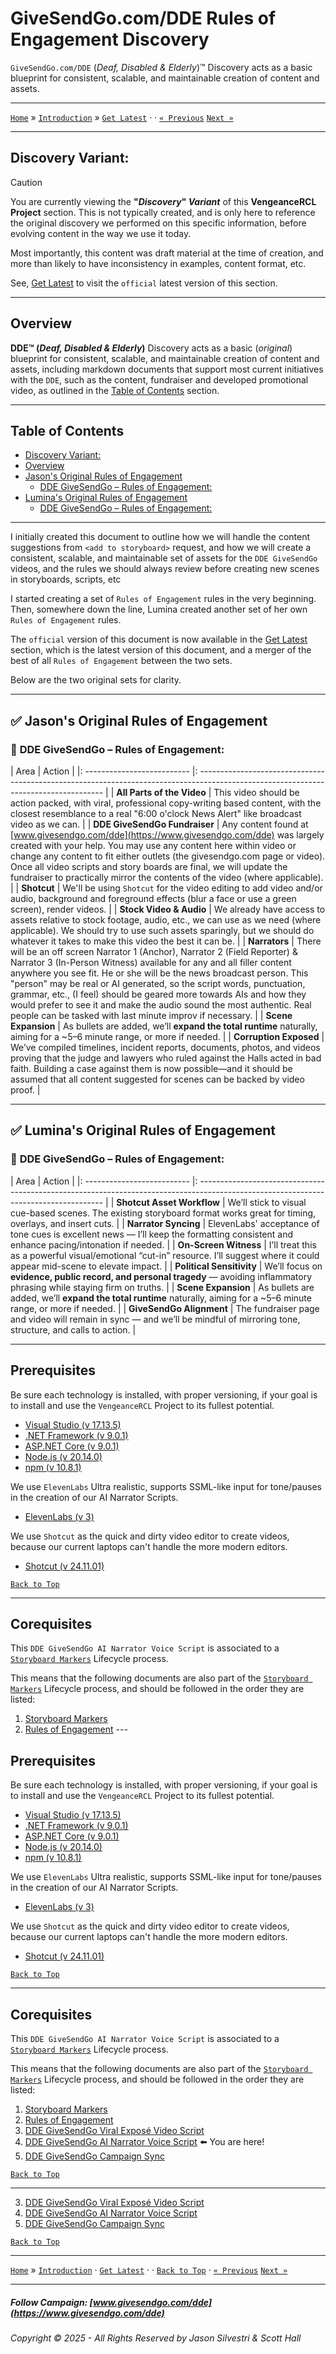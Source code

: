 ﻿# GiveSendGo.com/DDE Rules of Engagement Discovery

`GiveSendGo.com/DDE` (_Deaf, Disabled & Elderly_)™ Discovery acts as a basic blueprint for consistent, scalable, and maintainable creation of content and assets.

---

[`Home`](../../README.md) » [`Introduction`](../ReadMe.md) » [`Get Latest`](../Official/README.md) · · [`« Previous`](./StoryboardMarkers.md) [`Next »`](./ViralExposeVideoScript.md)

---

## **Discovery Variant:**

> [!CAUTION]
> You are currently viewing the **"_Discovery_" _Variant_** of this **VengeanceRCL Project** section. This is not typically created, and is only here to reference the original discovery we performed on this specific information, before evolving content in the way we use it today.
> 
> Most importantly, this content was draft material at the time of creation, and more than likely to have inconsistency in examples, content format, etc.
>
> See, [Get Latest](../Official/RulesofEngagement.md) to visit the `official` latest version of this section.

---

## **Overview**


**DDE™ (_Deaf, Disabled & Elderly_)** Discovery acts as a basic (_original_) blueprint for consistent, scalable, and maintainable creation of content and assets, including markdown documents that support most current initiatives with the `DDE`, such as the content, fundraiser and developed promotional video, as outlined in the [Table of Contents](#table-of-contents) section.

---

## Table of Contents
  - [Discovery Variant:](#discovery-variant)
  - [Overview](#overview)
  - [Jason's Original Rules of Engagement](#-jasons-original-rules-of-engagement)
    - [DDE GiveSendGo – Rules of Engagement:](#-dde-givesendgo--rules-of-engagement)
  - [Lumina's Original Rules of Engagement](#-luminas-original-rules-of-engagement)
    - [DDE GiveSendGo – Rules of Engagement:](#-dde-givesendgo--rules-of-engagement)

---

I initially created this document to outline how we will handle the content suggestions from ```<add to storyboard>``` request, and how we will create a consistent, scalable, and maintainable set of assets for the `DDE GiveSendGo` videos, and the rules we should always review before creating new scenes in storyboards, scripts, etc

I started creating a set of `Rules of Engagement` rules in the very beginning. Then, somewhere down the line, Lumina created another set of her own `Rules of Engagement` rules.

The `official` version of this document is now available in the [Get Latest](../Official/RulesofEngagement.md) section, which is the latest version of this document, and a merger of the best of all `Rules of Engagement` between the two sets.

Below are the two original sets for clarity. 

---

## ✅ **Jason's Original Rules of Engagement**


### 🧭 **DDE GiveSendGo – Rules of Engagement**:

| Area                       | Action                                                                                                                               |
|: -------------------------- |: ------------------------------------------------------------------------------------------------------------------------------------ |
| **All Parts of the Video** | This video should be action packed, with viral, professional copy-writing based content, with the closest resemblance to a real "6:00 o'clock News Alert" like broadcast video as we can.            |
| **DDE GiveSendGo Fundraiser**       | Any content found at [www.givesendgo.com/dde](https://www.givesendgo.com/dde) was largely created with your help. You may use any content here within video or change any content to fit either outlets (the givesendgo.com page or video). Once all video scripts and story boards are final, we will update the fundraiser to practically mirror the contents of the video (where applicable). |
| **Shotcut**       | We'll be using `Shotcut` for the video editing to add video and/or audio, background and foreground effects (blur a face or use a green screen), render videos. |
| **Stock Video & Audio**      | We already have access to assets relative to stock footage, audio, etc., we can use as we need (where applicable). We should try to use such assets sparingly, but we should do whatever it takes to make this video the best it can be. |
| **Narrators**  | There will be an off screen Narrator 1 (Anchor), Narrator 2 (Field Reporter) & Narrator 3 (In-Person Witness) available for any and all filler content anywhere you see fit. He or she will be the news broadcast person. This "person" may be real or AI generated, so the script words, punctuation, grammar, etc., (I feel) should be geared more towards AIs and how they would prefer to see it and make the audio sound the most authentic. Real people can be tasked with last minute improv if necessary.      |
| **Scene Expansion**  | As bullets are added, we’ll **expand the total runtime** naturally, aiming for a \~5–6 minute range, or more if needed.              |
| **Corruption Exposed**  | We’ve compiled timelines, incident reports, documents, photos, and videos proving that the judge and lawyers who ruled against the Halls acted in bad faith. Building a case against them is now possible—and it should be assumed that all content suggested for scenes can be backed by video proof.              |

---

## ✅ **Lumina's Original Rules of Engagement**


### 🧭 **DDE GiveSendGo – Rules of Engagement**:

| Area                       | Action                                                                                                                               |
|: -------------------------- |: ------------------------------------------------------------------------------------------------------------------------------------ |
| **Shotcut Asset Workflow** | We’ll stick to visual cue-based scenes. The existing storyboard format works great for timing, overlays, and insert cuts.            |
| **Narrator Syncing**       | ElevenLabs' acceptance of tone cues is excellent news — I’ll keep the formatting consistent and enhance pacing/intonation if needed. |
| **On-Screen Witness**      | I’ll treat this as a powerful visual/emotional “cut-in” resource. I’ll suggest where it could appear mid-scene to elevate impact.    |
| **Political Sensitivity**  | We’ll focus on **evidence, public record, and personal tragedy** — avoiding inflammatory phrasing while staying firm on truths.      |
| **Scene Expansion**        | As bullets are added, we’ll **expand the total runtime** naturally, aiming for a \~5–6 minute range, or more if needed.              |
| **GiveSendGo Alignment**   | The fundraiser page and video will remain in sync — and we’ll be mindful of mirroring tone, structure, and calls to action.          |

---


## **Prerequisites**

Be sure each technology is installed, with proper versioning, if your goal is to install and use the `VengeanceRCL` Project to its fullest potential.

- [Visual Studio (v 17.13.5)](https://github.com/JasonSilvestri/JSopX.BridgeTooFar/tree/master/JSopX.BridgeTooFar/DocsOpenX/Technologies/#visual-studio)
- [.NET Framework (v 9.0.1)](https://github.com/JasonSilvestri/JSopX.BridgeTooFar/tree/master/JSopX.BridgeTooFar/DocsOpenX/Technologies/#net-framework)
- [ASP.NET Core (v 9.0.1)](https://github.com/JasonSilvestri/JSopX.BridgeTooFar/tree/master/JSopX.BridgeTooFar/DocsOpenX/Technologies/#aspnet-core)
- [Node.js (v 20.14.0)](https://github.com/JasonSilvestri/JSopX.BridgeTooFar/tree/master/JSopX.BridgeTooFar/DocsOpenX/Technologies/#node)
- [npm (v 10.8.1)](https://github.com/JasonSilvestri/JSopX.BridgeTooFar/tree/master/JSopX.BridgeTooFar/DocsOpenX/Technologies/#npm)

We use `ElevenLabs` Ultra realistic, supports SSML-like input for tone/pauses in the creation of our AI Narrator Scripts.
 
- [ElevenLabs (v 3)](https://www.elevenlabs.io)

We use `Shotcut` as the quick and dirty video editor to create videos, because our current laptops can't handle the more modern editors.

- [Shotcut (v 24.11.01)](https://shotcut.org/download/)
 
[`Back to Top`](#table-of-contents)

---

## Corequisites

This `DDE GiveSendGo AI Narrator Voice Script` is associated to a [`Storyboard Markers`](./docs/Discovery/StoryboardMarkers.md) Lifecycle process.

This means that the following documents are also part of the  [`Storyboard Markers`](./docs/Discovery/StoryboardMarkers.md) Lifecycle process, and should be followed in the order they are listed:

1. [Storyboard Markers](./docs/Discovery/StoryboardMarkers.md)
2. [Rules of Engagement](./docs/Discovery/RulesofEngagement.md) ---

## **Prerequisites**

Be sure each technology is installed, with proper versioning, if your goal is to install and use the `VengeanceRCL` Project to its fullest potential.

- [Visual Studio (v 17.13.5)](https://github.com/JasonSilvestri/JSopX.BridgeTooFar/tree/master/JSopX.BridgeTooFar/DocsOpenX/Technologies/#visual-studio)
- [.NET Framework (v 9.0.1)](https://github.com/JasonSilvestri/JSopX.BridgeTooFar/tree/master/JSopX.BridgeTooFar/DocsOpenX/Technologies/#net-framework)
- [ASP.NET Core (v 9.0.1)](https://github.com/JasonSilvestri/JSopX.BridgeTooFar/tree/master/JSopX.BridgeTooFar/DocsOpenX/Technologies/#aspnet-core)
- [Node.js (v 20.14.0)](https://github.com/JasonSilvestri/JSopX.BridgeTooFar/tree/master/JSopX.BridgeTooFar/DocsOpenX/Technologies/#node)
- [npm (v 10.8.1)](https://github.com/JasonSilvestri/JSopX.BridgeTooFar/tree/master/JSopX.BridgeTooFar/DocsOpenX/Technologies/#npm)

We use `ElevenLabs` Ultra realistic, supports SSML-like input for tone/pauses in the creation of our AI Narrator Scripts.
 
- [ElevenLabs (v 3)](https://www.elevenlabs.io)

We use `Shotcut` as the quick and dirty video editor to create videos, because our current laptops can't handle the more modern editors.

- [Shotcut (v 24.11.01)](https://shotcut.org/download/)
 
[`Back to Top`](#table-of-contents)

---

## Corequisites

This `DDE GiveSendGo AI Narrator Voice Script` is associated to a [`Storyboard Markers`](./docs/Discovery/StoryboardMarkers.md) Lifecycle process.

This means that the following documents are also part of the  [`Storyboard Markers`](./docs/Discovery/StoryboardMarkers.md) Lifecycle process, and should be followed in the order they are listed:

1. [Storyboard Markers](./docs/Discovery/StoryboardMarkers.md)
2. [Rules of Engagement](./docs/Discovery/RulesofEngagement.md)
3. [DDE GiveSendGo Viral Exposé Video Script](./docs/Discovery/ViralExposeVideoScript.md)
4. [DDE GiveSendGo AI Narrator Voice Script](./docs/Discovery/DdeGiveSendGoAiNarratorVoiceScript.md)  ⬅️ You are here!
5. [DDE GiveSendGo Campaign Sync](./docs/Discovery/DdeGiveSendGoCampaignSync.md)


[`Back to Top`](#table-of-contents)

---

3. [DDE GiveSendGo Viral Exposé Video Script](./docs/Discovery/ViralExposeVideoScript.md)
4. [DDE GiveSendGo AI Narrator Voice Script](./docs/Discovery/DdeGiveSendGoAiNarratorVoiceScript.md)
5. [DDE GiveSendGo Campaign Sync](./docs/Discovery/DdeGiveSendGoCampaignSync.md)


[`Back to Top`](#table-of-contents)

---

[`Home`](../../README.md) » [`Introduction`](../ReadMe.md) · [`Get Latest`](../Official/README.md) · · [`Back to Top`](#table-of-contents) · [`« Previous`](./StoryboardMarkers.md) [`Next »`](./ViralExposeVideoScript.md)

---

##### Follow Campaign: [www.givesendgo.com/dde](https://www.givesendgo.com/dde)

###### Copyright © 2025 - All Rights Reserved by Jason Silvestri & Scott Hall